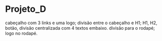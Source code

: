 # Projeto_D

cabeçalho com 3 links e uma logo;
divisão entre o cabeçalho e H1;
H1, H2, botão, divisão centralizada com 4 textos embaixo.
divisão para o rodapé;
logo no rodapé.